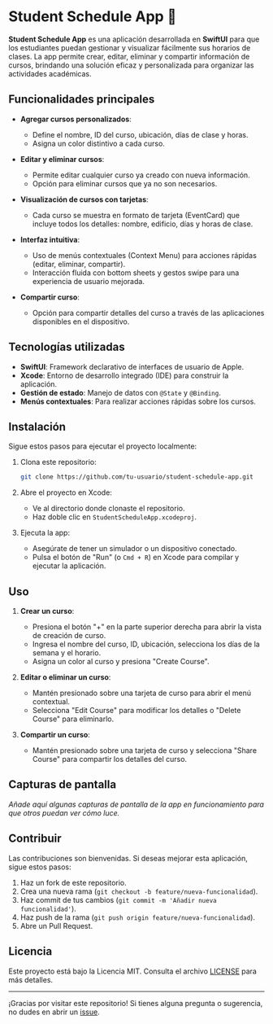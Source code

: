 # Student Schedule App 📅

**Student Schedule App** es una aplicación desarrollada en **SwiftUI** para que los estudiantes puedan gestionar y visualizar fácilmente sus horarios de clases. La app permite crear, editar, eliminar y compartir información de cursos, brindando una solución eficaz y personalizada para organizar las actividades académicas.

## Funcionalidades principales

- **Agregar cursos personalizados**:
  - Define el nombre, ID del curso, ubicación, días de clase y horas.
  - Asigna un color distintivo a cada curso.
  
- **Editar y eliminar cursos**:
  - Permite editar cualquier curso ya creado con nueva información.
  - Opción para eliminar cursos que ya no son necesarios.

- **Visualización de cursos con tarjetas**:
  - Cada curso se muestra en formato de tarjeta (EventCard) que incluye todos los detalles: nombre, edificio, días y horas de clase.

- **Interfaz intuitiva**:
  - Uso de menús contextuales (Context Menu) para acciones rápidas (editar, eliminar, compartir).
  - Interacción fluida con bottom sheets y gestos swipe para una experiencia de usuario mejorada.

- **Compartir curso**:
  - Opción para compartir detalles del curso a través de las aplicaciones disponibles en el dispositivo.

## Tecnologías utilizadas

- **SwiftUI**: Framework declarativo de interfaces de usuario de Apple.
- **Xcode**: Entorno de desarrollo integrado (IDE) para construir la aplicación.
- **Gestión de estado**: Manejo de datos con `@State` y `@Binding`.
- **Menús contextuales**: Para realizar acciones rápidas sobre los cursos.

## Instalación

Sigue estos pasos para ejecutar el proyecto localmente:

1. Clona este repositorio:
   ```bash
   git clone https://github.com/tu-usuario/student-schedule-app.git
2. Abre el proyecto en Xcode:
   - Ve al directorio donde clonaste el repositorio.
   - Haz doble clic en `StudentScheduleApp.xcodeproj`.

3. Ejecuta la app:
   - Asegúrate de tener un simulador o un dispositivo conectado.
   - Pulsa el botón de "Run" (o `Cmd + R`) en Xcode para compilar y ejecutar la aplicación.

## Uso

1. **Crear un curso**:
   - Presiona el botón "+" en la parte superior derecha para abrir la vista de creación de curso.
   - Ingresa el nombre del curso, ID, ubicación, selecciona los días de la semana y el horario.
   - Asigna un color al curso y presiona "Create Course".

2. **Editar o eliminar un curso**:
   - Mantén presionado sobre una tarjeta de curso para abrir el menú contextual.
   - Selecciona "Edit Course" para modificar los detalles o "Delete Course" para eliminarlo.

3. **Compartir un curso**:
   - Mantén presionado sobre una tarjeta de curso y selecciona "Share Course" para compartir los detalles del curso.

## Capturas de pantalla

_Añade aquí algunas capturas de pantalla de la app en funcionamiento para que otros puedan ver cómo luce._

## Contribuir

Las contribuciones son bienvenidas. Si deseas mejorar esta aplicación, sigue estos pasos:

1. Haz un fork de este repositorio.
2. Crea una nueva rama (`git checkout -b feature/nueva-funcionalidad`).
3. Haz commit de tus cambios (`git commit -m 'Añadir nueva funcionalidad'`).
4. Haz push de la rama (`git push origin feature/nueva-funcionalidad`).
5. Abre un Pull Request.

## Licencia

Este proyecto está bajo la Licencia MIT. Consulta el archivo [LICENSE](./LICENSE) para más detalles.

---

¡Gracias por visitar este repositorio! Si tienes alguna pregunta o sugerencia, no dudes en abrir un [issue](https://github.com/Enrique-Macias/StudentScheduleApp/issues).
